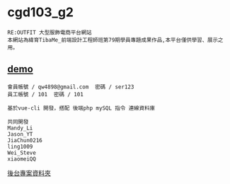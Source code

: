 
# cgd103_g2
```
RE:OUTFIT 大型服飾電商平台網站
本網站為緯育TibaMe_前端設計工程師班第79期學員專題成果作品,本平台僅供學習、展示之用。
```

## <a href="https://tibamef2e.com/cgd103/g2/">demo </a>
```
會員帳號 / qw4898@gmail.com  密碼 / ser123
員工帳號 / 101  密碼 / 101
```

```
基於vue-cli 開發，搭配 後端php mySQL 指令 連線資料庫
```
```
共同開發
Mandy_Li
Jason_YT
JiaChun0216
ling1009
Wei_Steve
xiaomeiQQ
```
<a href="https://github.com/c26931230/cgd103_g2_backend/tree/dev">後台專案資料夾</a>
